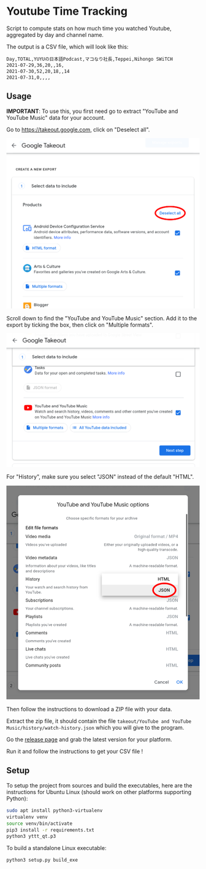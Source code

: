 Youtube Time Tracking
======================

Script to compute stats on how much time you watched Youtube, aggregated by day and channel name.

The output is a CSV file, which will look like this:
```
Day,TOTAL,YUYUの日本語Podcast,マコなり社長,Teppei,Nihongo SWiTCH
2021-07-29,36,20,,16,
2021-07-30,52,20,18,,14
2021-07-31,0,,,,
```

Usage
------

**IMPORTANT**: To use this, you first need go to extract "YouTube and YouTube Music" data for your account.

Go to https://takeout.google.com, click on "Deselect all".

![How to export 1](how_to_export1.png)

Scroll down to find the "YouTube and YouTube Music" section.
Add it to the export by ticking the box, then click on "Multiple formats".

![How to export 2](how_to_export2.png)

For "History", make sure you select "JSON" instead of the default "HTML".

![How to export 3](how_to_export3.png)

Then follow the instructions to download a ZIP file with your data.

Extract the zip file, it should contain the file `takeout/YouTube and YouTube Music/history/watch-history.json`
which you will give to the program.

Go the [release page](https://github.com/itsupera/youtube_time_tracking/releases)
and grab the latest version for your platform.

Run it and follow the instructions to get your CSV file !

Setup
------

To setup the project from sources and build the executables,
here are the instructions for Ubuntu Linux (should work on other platforms supporting Python):

```bash
sudo apt install python3-virtualenv
virtualenv venv
source venv/bin/activate
pip3 install -r requirements.txt
python3 yttt_qt.p3
```

To build a standalone Linux executable:
```bash
python3 setup.py build_exe
```